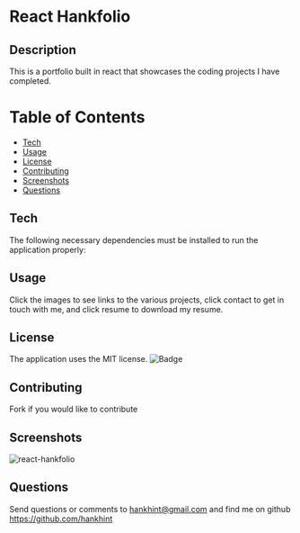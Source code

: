 
# React Hankfolio

## Description
This is a portfolio built in react that showcases the coding projects I have completed.

# Table of Contents 
* [Tech](#Tech)
* [Usage](#usage)
* [License](#license)
* [Contributing](#contributing)
* [Screenshots](#screenshots)
* [Questions](#questions)

## Tech
The following necessary dependencies must be installed to run the application properly:

## Usage
Click the images to see links to the various projects, click contact to get in touch with me, and click resume to download my resume.

## License
The application uses the MIT license.
![Badge](https://img.shields.io/badge/License-MIT-blue.svg)
  
## Contributing
Fork if you would like to contribute

## Screenshots
![react-hankfolio](https://user-images.githubusercontent.com/50533231/155772597-b2f94283-9a4c-4a72-86ea-869f1129e1b0.png)

## Questions
Send questions or comments to hankhint@gmail.com and find me on github https://github.com/hankhint
